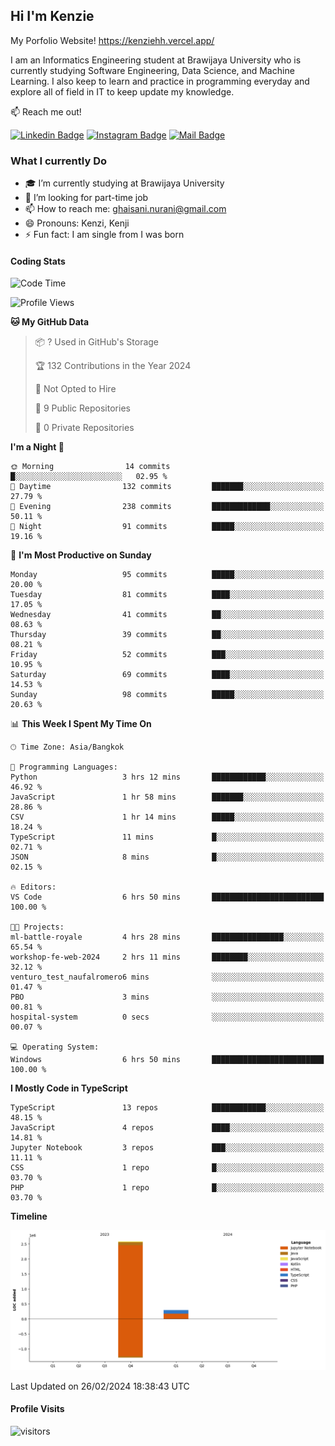 ## Hi I'm Kenzie

My Porfolio Website!
https://kenziehh.vercel.app/

I am an Informatics Engineering student at Brawijaya University who is currently studying Software Engineering, Data Science, and Machine Learning. I also keep to learn and practice in programming everyday and explore all of field in IT to keep update my knowledge.

:mailbox: Reach me out!

[![Linkedin Badge](https://img.shields.io/badge/-Kenzie_Taqiyassar-0e76a8?style=flat&labelColor=0e76a8&logo=linkedin&logoColor=white)](https://www.linkedin.com/in/kenzie-taqiyassar-37458b1aa/) 
[![Instagram Badge](https://img.shields.io/badge/-@__kenziehh_-e84393?style=flat&labelColor=e84393&logo=instagram&logoColor=white)](https://www.instagram.com/_kenziehh/) 
[![Mail Badge](https://img.shields.io/badge/-ghaisani.nurani-c0392b?style=flat&labelColor=c0392b&logo=gmail&logoColor=white)](mailto:ghaisani.nurani@gmail.com)

### What I currently Do

- 🎓 I’m currently studying at Brawijaya University
- 💼 I’m looking for part-time job
- 📫 How to reach me: ghaisani.nurani@gmail.com
- 😄 Pronouns: Kenzi, Kenji
- ⚡ Fun fact: I am single from I was born

#### Coding Stats
<!--START_SECTION:waka-->
![Code Time](http://img.shields.io/badge/Code%20Time-211%20hrs%2046%20mins-blue)

![Profile Views](http://img.shields.io/badge/Profile%20Views-1-blue)

**🐱 My GitHub Data** 

> 📦 ? Used in GitHub's Storage 
 > 
> 🏆 132 Contributions in the Year 2024
 > 
> 🚫 Not Opted to Hire
 > 
> 📜 9 Public Repositories 
 > 
> 🔑 0 Private Repositories 
 > 
**I'm a Night 🦉** 

```text
🌞 Morning                14 commits          █░░░░░░░░░░░░░░░░░░░░░░░░   02.95 % 
🌆 Daytime                132 commits         ███████░░░░░░░░░░░░░░░░░░   27.79 % 
🌃 Evening                238 commits         █████████████░░░░░░░░░░░░   50.11 % 
🌙 Night                  91 commits          █████░░░░░░░░░░░░░░░░░░░░   19.16 % 
```
📅 **I'm Most Productive on Sunday** 

```text
Monday                   95 commits          █████░░░░░░░░░░░░░░░░░░░░   20.00 % 
Tuesday                  81 commits          ████░░░░░░░░░░░░░░░░░░░░░   17.05 % 
Wednesday                41 commits          ██░░░░░░░░░░░░░░░░░░░░░░░   08.63 % 
Thursday                 39 commits          ██░░░░░░░░░░░░░░░░░░░░░░░   08.21 % 
Friday                   52 commits          ███░░░░░░░░░░░░░░░░░░░░░░   10.95 % 
Saturday                 69 commits          ████░░░░░░░░░░░░░░░░░░░░░   14.53 % 
Sunday                   98 commits          █████░░░░░░░░░░░░░░░░░░░░   20.63 % 
```


📊 **This Week I Spent My Time On** 

```text
🕑︎ Time Zone: Asia/Bangkok

💬 Programming Languages: 
Python                   3 hrs 12 mins       ████████████░░░░░░░░░░░░░   46.92 % 
JavaScript               1 hr 58 mins        ███████░░░░░░░░░░░░░░░░░░   28.86 % 
CSV                      1 hr 14 mins        █████░░░░░░░░░░░░░░░░░░░░   18.24 % 
TypeScript               11 mins             █░░░░░░░░░░░░░░░░░░░░░░░░   02.71 % 
JSON                     8 mins              █░░░░░░░░░░░░░░░░░░░░░░░░   02.15 % 

🔥 Editors: 
VS Code                  6 hrs 50 mins       █████████████████████████   100.00 % 

🐱‍💻 Projects: 
ml-battle-royale         4 hrs 28 mins       ████████████████░░░░░░░░░   65.54 % 
workshop-fe-web-2024     2 hrs 11 mins       ████████░░░░░░░░░░░░░░░░░   32.12 % 
venturo_test_naufalromero6 mins              ░░░░░░░░░░░░░░░░░░░░░░░░░   01.47 % 
PBO                      3 mins              ░░░░░░░░░░░░░░░░░░░░░░░░░   00.81 % 
hospital-system          0 secs              ░░░░░░░░░░░░░░░░░░░░░░░░░   00.07 % 

💻 Operating System: 
Windows                  6 hrs 50 mins       █████████████████████████   100.00 % 
```

**I Mostly Code in TypeScript** 

```text
TypeScript               13 repos            ████████████░░░░░░░░░░░░░   48.15 % 
JavaScript               4 repos             ████░░░░░░░░░░░░░░░░░░░░░   14.81 % 
Jupyter Notebook         3 repos             ███░░░░░░░░░░░░░░░░░░░░░░   11.11 % 
CSS                      1 repo              █░░░░░░░░░░░░░░░░░░░░░░░░   03.70 % 
PHP                      1 repo              █░░░░░░░░░░░░░░░░░░░░░░░░   03.70 % 
```



**Timeline**

![Lines of Code chart](https://raw.githubusercontent.com/kenziehh/kenziehh/master/assets/bar_graph.png)


 Last Updated on 26/02/2024 18:38:43 UTC
<!--END_SECTION:waka-->


#### Profile Visits

![visitors](https://visitor-badge.glitch.me/badge?page_id=kenziehh.kenziehh)





